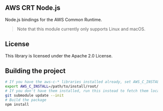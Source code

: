 ## AWS CRT Node.js

Node.js bindings for the AWS Common Runtime.

> Note that this module currently only supports Linux and macOS.

## License

This library is licensed under the Apache 2.0 License.

## Building the project

````bash
# If you have the aws-c-* libraries installed already, set AWS_C_INSTALL to the install prefix
export AWS_C_INSTALL=/path/to/install/root/
# If you don't have them installed, run this instead to fetch them locally
git submodule update --init
# Build the package
npm install
````
